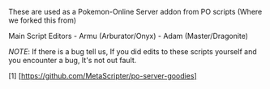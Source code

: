 These are used as a Pokemon-Online Server addon from PO scripts (Where we forked this from)

Main Script Editors
    - Armu (Arburator/Onyx)
    - Adam (Master/Dragonite)

*NOTE*: If there is a bug tell us, If you did edits to these scripts yourself and you encounter a bug, It's not out fault.

[1] [https://github.com/MetaScripter/po-server-goodies]

